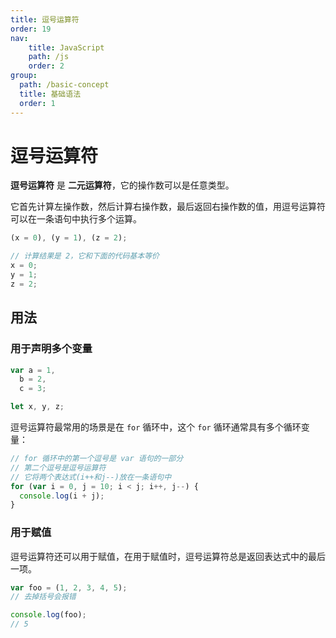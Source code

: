 ```yaml
---
title: 逗号运算符
order: 19
nav:
    title: JavaScript
    path: /js
    order: 2
group:
  path: /basic-concept
  title: 基础语法
  order: 1
---
```


# 逗号运算符

**逗号运算符** 是 **二元运算符**，它的操作数可以是任意类型。

它首先计算左操作数，然后计算右操作数，最后返回右操作数的值，用逗号运算符可以在一条语句中执行多个运算。

```js
(x = 0), (y = 1), (z = 2);
```

```js
// 计算结果是 2，它和下面的代码基本等价
x = 0;
y = 1;
z = 2;
```

## 用法

### 用于声明多个变量

```js
var a = 1,
  b = 2,
  c = 3;

let x, y, z;
```

逗号运算符最常用的场景是在 `for` 循环中，这个 `for` 循环通常具有多个循环变量：

```js
// for 循环中的第一个逗号是 var 语句的一部分
// 第二个逗号是逗号运算符
// 它将两个表达式(i++和j--)放在一条语句中
for (var i = 0, j = 10; i < j; i++, j--) {
  console.log(i + j);
}
```

### 用于赋值

逗号运算符还可以用于赋值，在用于赋值时，逗号运算符总是返回表达式中的最后一项。

```js
var foo = (1, 2, 3, 4, 5);
// 去掉括号会报错

console.log(foo);
// 5
```
